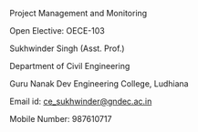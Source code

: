 Project Management and Monitoring

Open Elective: OECE-103

Sukhwinder Singh (Asst. Prof.)

Department of Civil Engineering

Guru Nanak Dev Engineering College, Ludhiana

Email id: ce_sukhwinder@gndec.ac.in

Mobile Number: 987610717
